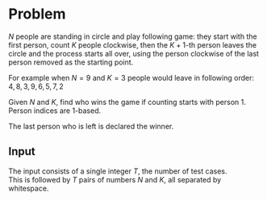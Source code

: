 # Problem

$N$ people are standing in circle and play following game: they start with the first person, count $K$ people clockwise, then the $K+1$-th person leaves the circle and the process starts all over, using the person clockwise of the last person removed as the starting point.

For example when $N = 9$ and $K = 3$ people would leave in following order: $4, 8, 3, 9, 6, 5, 7, 2$

Given $N$ and $K$, find who wins the game if counting starts with person $1$. Person indices are $1$-based.

The last person who is left is declared the winner.

## Input

The input consists of a single integer $T$, the number of test cases.  
This is followed by $T$ pairs of numbers $N$ and $K$, all separated by whitespace.
